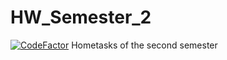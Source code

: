 # HW_Semester_2
[![CodeFactor](https://www.codefactor.io/repository/github/dmiitriyjarosh/hw_semester_2/badge/master)](https://www.codefactor.io/repository/github/dmiitriyjarosh/hw_semester_2/overview/master)
Hometasks of the second semester
